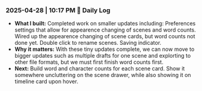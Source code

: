 ### 2025-04-28 | 10:17 PM 🧭 Daily Log

- **What I built:** Completed work on smaller updates including: Preferences settings that allow for appearence changing of scenes and word counts. Wired up the appearence changing of scene cards, but word counts not done yet. Double click to rename scenes. Saving indicator.
- **Why it matters:** With these tiny updates complete, we can now move to bigger updates such as multiple drafts for one scene and explorting to other file formats, but we must first finish word counts first.
- **Next:** Build word and character counts for each scene card. Show it somewhere uncluttering on the scene drawer, while also showing it on timeline card upon hover.
